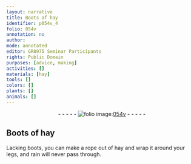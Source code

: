 ```yaml
---
layout: narrative
title: Boots of hay
identifier: p054v_4
folio: 054v
annotation: no
author:
mode: annotated
editor: GR8975 Seminar Participants
rights: Public Domain
purposes: [advice, making]
activities: []
materials: [hay]
tools: []
colors: []
plants: []
animals: []
---
```


 <div class="folio" align="center">- - - - - <a href="http://gallica.bnf.fr/ark:/12148/btv1b10500001g/f114.image" target="_blank"><img src="https://cu-mkp.github.io/GR8975-edition/assets/photo-icon.png" alt="folio image: " style="display:inline-block; margin-bottom:-3px;"/>054v</a> - - - - - </div>   

## Boots of hay

 
Lacking boots, you can make a rope out of <span class="material">hay</span> and wrap it around your legs, and rain will never pass through.
 
